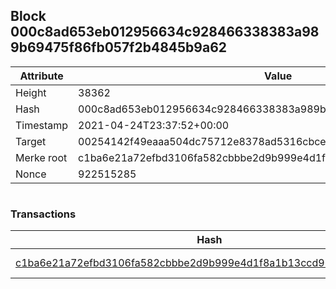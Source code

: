 ## Block 000c8ad653eb012956634c928466338383a989b69475f86fb057f2b4845b9a62

Attribute | Value
--- | ---
Height | 38362
Hash | 000c8ad653eb012956634c928466338383a989b69475f86fb057f2b4845b9a62
Timestamp | 2021-04-24T23:37:52+00:00
Target | 00254142f49eaaa504dc75712e8378ad5316cbcead634704b3734b6271167cc4
Merke root | c1ba6e21a72efbd3106fa582cbbbe2d9b999e4d1f8a1b13ccd96cd7af62314bd
Nonce | 922515285

```

```

### Transactions

Hash | Amount
--- | ---
[c1ba6e21a72efbd3106fa582cbbbe2d9b999e4d1f8a1b13ccd96cd7af62314bd](c1ba6e21a72efbd3106fa582cbbbe2d9b999e4d1f8a1b13ccd96cd7af62314bd.md) | 10.00000000 SKEPTI 
